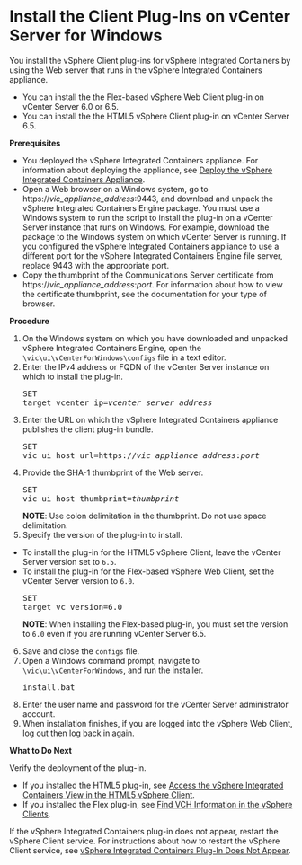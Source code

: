 # Install the Client Plug-Ins on vCenter Server for Windows #

You install the vSphere Client plug-ins for vSphere Integrated Containers by using the Web server that runs in the vSphere Integrated Containers appliance.

- You can install the the Flex-based vSphere Web Client plug-in on vCenter Server 6.0 or 6.5.
- You can install the the HTML5 vSphere Client plug-in on vCenter Server 6.5.

**Prerequisites**

- You deployed the vSphere Integrated Containers appliance. For information about deploying the appliance, see [Deploy the vSphere Integrated Containers Appliance](deploy_vic_appliance.md).
- Open a Web browser on a Windows system, go to https://<i>vic_appliance_address</i>:9443, and download and unpack the vSphere Integrated Containers Engine package. You must use a Windows system to run the script to install the plug-in on a vCenter Server instance that runs on Windows. For example, download the package to the Windows system on which vCenter Server is running. If you configured the vSphere Integrated Containers appliance to use a different port for the vSphere Integrated Containers Engine file server, replace 9443 with the appropriate port.
- Copy the thumbprint of the Communications Server certificate from https://<i>vic_appliance_address</i>:<i>port</i>. For information about how to view the certificate thumbprint, see the documentation for your type of browser.

**Procedure**

1. On the Windows system on which you have downloaded and unpacked vSphere Integrated Containers Engine, open the `\vic\ui\vCenterForWindows\configs` file in a text editor.
3. Enter the IPv4 address or FQDN of the vCenter Server instance on which to install the plug-in.<pre>SET target_vcenter_ip=<i>vcenter_server_address</i></pre>
4. Enter the URL on which the vSphere Integrated Containers appliance publishes the client plug-in bundle. <pre>SET vic_ui_host_url=https://<i>vic_appliance_address</i>:<i>port</i></pre>
6. Provide the SHA-1 thumbprint of the Web server.<pre>SET vic_ui_host_thumbprint=<i>thumbprint</i></pre>**NOTE**: Use colon delimitation in the thumbprint. Do not use space delimitation. 
7. Specify the version of the plug-in to install.
  - To install the plug-in for the HTML5 vSphere Client, leave the vCenter Server version set to `6.5`.
  - To install the plug-in for the Flex-based vSphere Web Client, set the vCenter Server version to `6.0`.<pre>SET target_vc_version=6.0</pre>**NOTE**: When installing the Flex-based plug-in, you must set the version to `6.0` even if you are running vCenter Server 6.5.
6. Save and close the `configs` file.
7. Open a Windows command prompt, navigate to `\vic\ui\vCenterForWindows`, and run the installer.<pre>install.bat</pre>
9. Enter the user name and password for the vCenter Server administrator account.
10. When installation finishes, if you are logged into the vSphere Web Client, log out then log back in again.

**What to Do Next**

Verify the deployment of the plug-in.

- If you installed the HTML5 plug-in, see [Access the vSphere Integrated Containers View in the HTML5 vSphere Client](access_h5_ui.md).
- If you installed the Flex plug-in, see [Find VCH Information in the vSphere Clients](vch_portlet_ui.md).

If the vSphere Integrated Containers plug-in does not appear, restart the vSphere Client service. For instructions about how to restart the vSphere Client service, see [vSphere Integrated Containers Plug-In Does Not Appear](ts_ui_not_appearing.md).